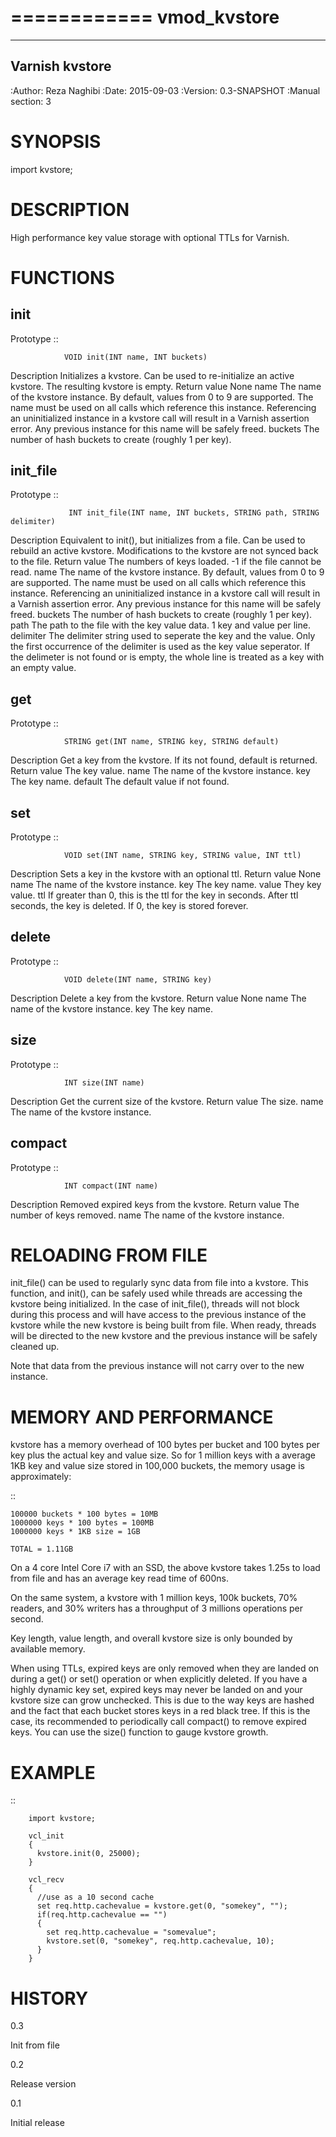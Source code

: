 ============
vmod_kvstore
============

---------------
Varnish kvstore
---------------

:Author: Reza Naghibi
:Date: 2015-09-03
:Version: 0.3-SNAPSHOT
:Manual section: 3


SYNOPSIS
========

import kvstore;


DESCRIPTION
===========

High performance key value storage with optional TTLs for Varnish.


FUNCTIONS
=========

init
----

Prototype
        ::

                VOID init(INT name, INT buckets)
Description
        Initializes a kvstore. Can be used to re-initialize an active kvstore.
        The resulting kvstore is empty.
Return value
        None
name
        The name of the kvstore instance.
        By default, values from 0 to 9 are supported.
        The name must be used on all calls which reference this instance.
        Referencing an uninitialized instance in a kvstore call will result in a Varnish assertion error.
        Any previous instance for this name will be safely freed.
buckets
        The number of hash buckets to create (roughly 1 per key).

init_file
---------

Prototype
        ::

                 INT init_file(INT name, INT buckets, STRING path, STRING delimiter)
Description
        Equivalent to init(), but initializes from a file. Can be used to rebuild an active kvstore.
        Modifications to the kvstore are not synced back to the file.
Return value
        The numbers of keys loaded. -1 if the file cannot be read.
name
        The name of the kvstore instance.
        By default, values from 0 to 9 are supported.
        The name must be used on all calls which reference this instance.
        Referencing an uninitialized instance in a kvstore call will result in a Varnish assertion error.
        Any previous instance for this name will be safely freed.
buckets
        The number of hash buckets to create (roughly 1 per key).
path
        The path to the file with the key value data. 1 key and value per line.
delimiter
        The delimiter string used to seperate the key and the value. Only the first occurrence of the
        delimiter is used as the key value seperator. If the delimeter is not found or is empty, the whole line
        is treated as a key with an empty value.

get
---

Prototype
        ::

                STRING get(INT name, STRING key, STRING default)
Description
        Get a key from the kvstore. If its not found, default is returned.
Return value
        The key value.
name
        The name of the kvstore instance.
key
        The key name.
default
        The default value if not found.

set
---

Prototype
        ::

                VOID set(INT name, STRING key, STRING value, INT ttl)
Description
        Sets a key in the kvstore with an optional ttl.
Return value
        None
name
        The name of the kvstore instance.
key
        The key name.
value
        They key value.
ttl
        If greater than 0, this is the ttl for the key in seconds. After ttl seconds,
        the key is deleted. If 0, the key is stored forever.

delete
------

Prototype
        ::

                VOID delete(INT name, STRING key)
Description
        Delete a key from the kvstore.
Return value
        None
name
        The name of the kvstore instance.
key
        The key name.


size
----

Prototype
        ::

                INT size(INT name)
Description
        Get the current size of the kvstore.
Return value
        The size.
name
        The name of the kvstore instance.


compact
-------

Prototype
        ::

                INT compact(INT name)
Description
        Removed expired keys from the kvstore.
Return value
        The number of keys removed.
name
        The name of the kvstore instance.


RELOADING FROM FILE
===================

init_file() can be used to regularly sync data from file into a kvstore.
This function, and init(), can be safely used while threads are accessing the kvstore
being initialized. In the case of init_file(), threads will not block during this process
and will have access to the previous instance of the kvstore while the new kvstore is being
built from file. When ready, threads will be directed to the new kvstore and the previous
instance will be safely cleaned up.

Note that data from the previous instance will not carry over to the new instance.


MEMORY AND PERFORMANCE
======================

kvstore has a memory overhead of 100 bytes per bucket and 100 bytes per
key plus the actual key and value size. So for 1 million keys with a average 1KB
key and value size stored in 100,000 buckets, the memory usage is approximately:

::

    100000 buckets * 100 bytes = 10MB
    1000000 keys * 100 bytes = 100MB
    1000000 keys * 1KB size = 1GB

    TOTAL = 1.11GB

On a 4 core Intel Core i7 with an SSD, the above kvstore takes 1.25s to load
from file and has an average key read time of 600ns.

On the same system, a kvstore with 1 million keys, 100k buckets, 70% readers, and 30%
writers has a throughput of 3 millions operations per second.

Key length, value length, and overall kvstore size is only bounded by available memory.

When using TTLs, expired keys are only removed when they are landed on during a get() or set() operation
or when explicitly deleted. If you have a highly dynamic key set, expired keys
may never be landed on and your kvstore size can grow unchecked. This is due to the way keys
are hashed and the fact that each bucket stores keys in a red black tree. If this is the case,
its recommended to periodically call compact() to remove expired keys. You can use the size()
function to gauge kvstore growth.

EXAMPLE
=======
::

        import kvstore;

        vcl_init
        {
          kvstore.init(0, 25000);
        }

        vcl_recv
        {
          //use as a 10 second cache
          set req.http.cachevalue = kvstore.get(0, "somekey", "");
          if(req.http.cachevalue == "")
          {
            set req.http.cachevalue = "somevalue";
            kvstore.set(0, "somekey", req.http.cachevalue, 10);
          }
        }


HISTORY
=======

0.3

Init from file

0.2

Release version

0.1

Initial release
